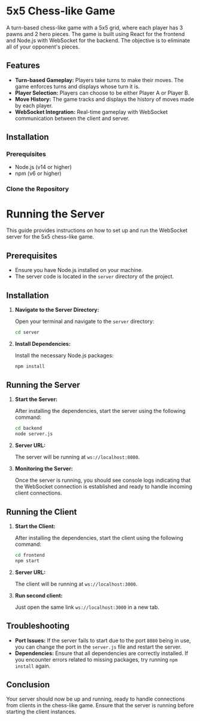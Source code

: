 # 5x5 Chess-like Game

A turn-based chess-like game with a 5x5 grid, where each player has 3 pawns and 2 hero pieces. The game is built using React for the frontend and Node.js with WebSocket for the backend. The objective is to eliminate all of your opponent's pieces.

## Features

- **Turn-based Gameplay:** Players take turns to make their moves. The game enforces turns and displays whose turn it is.
- **Player Selection:** Players can choose to be either Player A or Player B.
- **Move History:** The game tracks and displays the history of moves made by each player.
- **WebSocket Integration:** Real-time gameplay with WebSocket communication between the client and server.

## Installation

### Prerequisites

- Node.js (v14 or higher)
- npm (v6 or higher)

### Clone the Repository

# Running the Server

This guide provides instructions on how to set up and run the WebSocket server for the 5x5 chess-like game.

## Prerequisites

- Ensure you have Node.js installed on your machine.
- The server code is located in the `server` directory of the project.

## Installation

1. **Navigate to the Server Directory:**

    Open your terminal and navigate to the `server` directory:

    ```bash
    cd server
    ```

2. **Install Dependencies:**

    Install the necessary Node.js packages:

    ```bash
    npm install
    ```

## Running the Server

1. **Start the Server:**

    After installing the dependencies, start the server using the following command:

    ```bash
    cd backend
    node server.js
    ```

2. **Server URL:**

    The server will be running at `ws://localhost:8080`.

3. **Monitoring the Server:**

    Once the server is running, you should see console logs indicating that the WebSocket connection is established and ready to handle incoming client connections.


## Running the Client

1. **Start the Client:**

    After installing the dependencies, start the client using the following command:

    ```bash
    cd frontend
    npm start
    ```

2. **Server URL:**

    The client will be running at `ws://localhost:3000`.

3. **Run second client:**

    Just open the same link `ws://localhost:3000` in a new tab.

## Troubleshooting

- **Port Issues:** If the server fails to start due to the port `8080` being in use, you can change the port in the `server.js` file and restart the server.
- **Dependencies:** Ensure that all dependencies are correctly installed. If you encounter errors related to missing packages, try running `npm install` again.

## Conclusion

Your server should now be up and running, ready to handle connections from clients in the chess-like game. Ensure that the server is running before starting the client instances.
